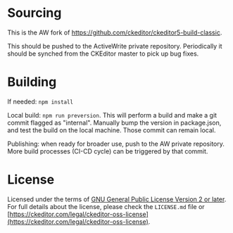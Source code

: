 # Sourcing

This is the AW fork of https://github.com/ckeditor/ckeditor5-build-classic.

This should be pushed to the ActiveWrite private repository. Periodically
it should be synched from the CKEditor master to pick up bug fixes.


# Building

If needed: `npm install`

Local build: `npm run preversion`. This will perform a build and make a git
commit flagged as "internal". Manually bump the version in package.json,
and test the build on the local machine. Those commit can remain local.

Publishing: when ready for broader use, push to the AW private repository.
More build processes (CI-CD cycle) can be triggered by that commit.


# License

Licensed under the terms of [GNU General Public License Version 2 or later](http://www.gnu.org/licenses/gpl.html). For full details about the license, please check the `LICENSE.md` file or [https://ckeditor.com/legal/ckeditor-oss-license](https://ckeditor.com/legal/ckeditor-oss-license).
